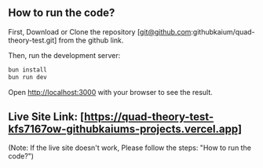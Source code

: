 ## How to run the code?

First, Download or Clone the repository [git@github.com:githubkaium/quad-theory-test.git] from the github link.

Then, run the development server:

```bash
bun install
bun run dev
```

Open [http://localhost:3000](http://localhost:3000) with your browser to see the result.

## Live Site Link: [https://quad-theory-test-kfs7167ow-githubkaiums-projects.vercel.app]

(Note: If the live site doesn't work, Please follow the steps: "How to run the code?")
